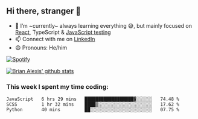 ## Hi there, stranger 👋

- 🌱 I’m ~currently~ always learning everything 😅, but mainly focused on [React](https://courseit.com.ar/cursos/frontend-avanzado-2020), TypeScript & [JavaScript testing](https://testingjavascript.com/)
- 📫 Connect with me on [LinkedIn](https://www.linkedin.com/in/brian-alexis/)
- 😄 Pronouns: He/him

[![Spotify](https://novatorem-nine-beige.vercel.app/api/spotify)](https://open.spotify.com/user/21ttbyunhf56rp6soqidgfk2q)

[![Brian Alexis' github stats](https://github-readme-stats-sepia-two.vercel.app/api?username=brrianalexis&show_icons=true&hide_border=true?count_private=true)](https://github.com/brrianalexis/github-readme-stats)

### This week I spent my time coding:
<!--START_SECTION:waka-->
```text
JavaScript   6 hrs 29 mins   ██████████████████▓░░░░░░   74.48 % 
SCSS         1 hr 32 mins    ████▒░░░░░░░░░░░░░░░░░░░░   17.62 % 
Python       40 mins         ██░░░░░░░░░░░░░░░░░░░░░░░   07.75 % 
```
<!--END_SECTION:waka-->
